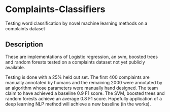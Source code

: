 # Complaints-Classifiers
Testing word classification by novel machine learning methods on a complaints dataset 

## Description

These are implementations of Logistic regression, an svm, boosted trees and random forests tested on a complaints dataset not yet publicly available. 

Testing is done with a 25% held out set. The first 400 complaints are manually annotated by humans and the remaining 2000 were annotated by an algorithm whose parameters were manually hand designed. 
The team claim to have achieved a baseline 0.9 F1 score. The SVM, boosted trees and random forests achieve an average 0.8 F1 score. 
Hopefully application of a deep learning NLP method will achieve a new baseline (in the works).
